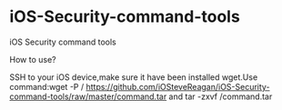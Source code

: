 # iOS-Security-command-tools
iOS Security command tools

How to use?

SSH to your iOS device,make sure it have been installed wget.Use command:wget -P / https://github.com/iOSteveReagan/iOS-Security-command-tools/raw/master/command.tar and tar -zxvf /command.tar 